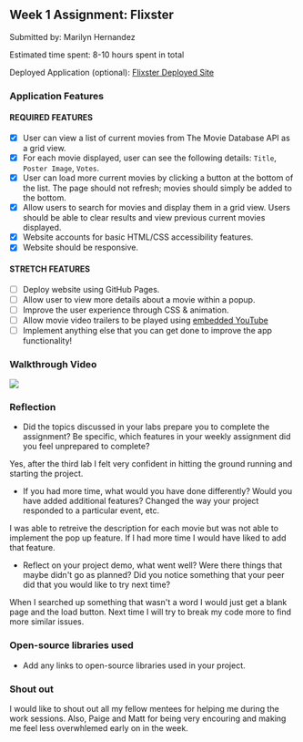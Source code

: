 ## Week 1 Assignment: Flixster

Submitted by: Marilyn Hernandez 

Estimated time spent: 8-10 hours spent in total

Deployed Application (optional): [Flixster Deployed Site](ADD_LINK_HERE)

### Application Features

#### REQUIRED FEATURES

- [x] User can view a list of current movies from The Movie Database API as a grid view.
- [x] For each movie displayed, user can see the following details: `Title`, `Poster Image`, `Votes`.
- [x] User can load more current movies by clicking a button at the bottom of the list. The page should not refresh; movies should simply be added to the bottom.
- [x] Allow users to search for movies and display them in a grid view. Users should be able to clear results and view previous current movies displayed.
- [x] Website accounts for basic HTML/CSS accessibility features.
- [x] Website should be responsive.

#### STRETCH FEATURES

- [ ] Deploy website using GitHub Pages. 
- [ ] Allow user to view more details about a movie within a popup.
- [ ] Improve the user experience through CSS & animation.
- [ ] Allow movie video trailers to be played using [embedded YouTube](https://support.google.com/youtube/answer/171780?hl=en)
- [ ] Implement anything else that you can get done to improve the app functionality!

### Walkthrough Video
<img src="https://media.giphy.com/media/eFoEajtjU6YzVjnlrq/giphy.gif">

### Reflection

* Did the topics discussed in your labs prepare you to complete the assignment? Be specific, which features in your weekly assignment did you feel unprepared to complete?

Yes, after the third lab I felt very confident in hitting the ground running and starting the project. 

* If you had more time, what would you have done differently? Would you have added additional features? Changed the way your project responded to a particular event, etc.
  
I was able to retreive the description for each movie but was not able to implement the pop up feature. If I had more time I would have liked to add that feature.

* Reflect on your project demo, what went well? Were there things that maybe didn't go as planned? Did you notice something that your peer did that you would like to try next time?

When I searched up something that wasn't a word I would just get a blank page and the load button. Next time I will try to break my code more to find more similar issues. 
### Open-source libraries used

- Add any links to open-source libraries used in your project.

### Shout out

I would like to shout out all my fellow mentees for helping me during the work sessions. Also, Paige and Matt for being very encouring and making me feel less overwhlemed early on in the week. 

